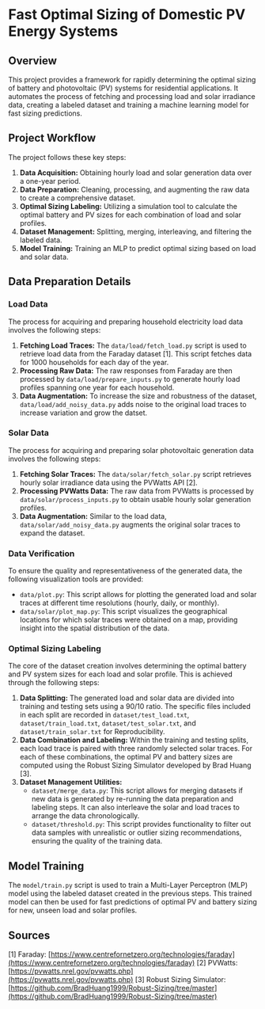 # Fast Optimal Sizing of Domestic PV Energy Systems

## Overview

This project provides a framework for rapidly determining the optimal sizing of battery and photovoltaic (PV) systems for residential applications. It automates the process of fetching and processing load and solar irradiance data, creating a labeled dataset and training a machine learning model for fast sizing predictions.

## Project Workflow

The project follows these key steps:

1.  **Data Acquisition:** Obtaining hourly load and solar generation data over a one-year period.
2.  **Data Preparation:** Cleaning, processing, and augmenting the raw data to create a comprehensive dataset.
3.  **Optimal Sizing Labeling:** Utilizing a simulation tool to calculate the optimal battery and PV sizes for each combination of load and solar profiles.
4.  **Dataset Management:** Splitting, merging, interleaving, and filtering the labeled data.
5.  **Model Training:** Training an MLP to predict optimal sizing based on load and solar data.

## Data Preparation Details

### Load Data

The process for acquiring and preparing household electricity load data involves the following steps:

1.  **Fetching Load Traces:** The `data/load/fetch_load.py` script is used to retrieve load data from the Faraday dataset [1]. This script fetches data for 1000 households for each day of the year.
2.  **Processing Raw Data:** The raw responses from Faraday are then processed by `data/load/prepare_inputs.py` to generate hourly load profiles spanning one year for each household.
3.  **Data Augmentation:** To increase the size and robustness of the dataset, `data/load/add_noisy_data.py` adds noise to the original load traces to increase variation and grow the datset.

### Solar Data

The process for acquiring and preparing solar photovoltaic generation data involves the following steps:

1.  **Fetching Solar Traces:** The `data/solar/fetch_solar.py` script retrieves hourly solar irradiance data using the PVWatts API [2].
2.  **Processing PVWatts Data:** The raw data from PVWatts is processed by `data/solar/process_inputs.py` to obtain usable hourly solar generation profiles.
3.  **Data Augmentation:** Similar to the load data, `data/solar/add_noisy_data.py` augments the original solar traces to expand the dataset.

### Data Verification

To ensure the quality and representativeness of the generated data, the following visualization tools are provided:

* `data/plot.py`: This script allows for plotting the generated load and solar traces at different time resolutions (hourly, daily, or monthly).
* `data/solar/plot_map.py`: This script visualizes the geographical locations for which solar traces were obtained on a map, providing insight into the spatial distribution of the data.

### Optimal Sizing Labeling

The core of the dataset creation involves determining the optimal battery and PV system sizes for each load and solar profile. This is achieved through the following steps:

1.  **Data Splitting:** The generated load and solar data are divided into training and testing sets using a 90/10 ratio. The specific files included in each split are recorded in `dataset/test_load.txt`, `dataset/train_load.txt`, `dataset/test_solar.txt`, and `dataset/train_solar.txt` for Reproducibility.
2.  **Data Combination and Labeling:** Within the training and testing splits, each load trace is paired with three randomly selected solar traces. For each of these combinations, the optimal PV and battery sizes are computed using the Robust Sizing Simulator developed by Brad Huang [3].
3.  **Dataset Management Utilities:**
    * `dataset/merge_data.py`: This script allows for merging datasets if new data is generated by re-running the data preparation and labeling steps. It can also interleave the solar and load traces to arrange the data chronologically.
    * `dataset/threshold.py`: This script provides functionality to filter out data samples with unrealistic or outlier sizing recommendations, ensuring the quality of the training data.

## Model Training

The `model/train.py` script is used to train a Multi-Layer Perceptron (MLP) model using the labeled dataset created in the previous steps. This trained model can then be used for fast predictions of optimal PV and battery sizing for new, unseen load and solar profiles.

## Sources

[1] Faraday: [https://www.centrefornetzero.org/technologies/faraday](https://www.centrefornetzero.org/technologies/faraday)
[2] PVWatts: [https://pvwatts.nrel.gov/pvwatts.php](https://pvwatts.nrel.gov/pvwatts.php)
[3] Robust Sizing Simulator: [https://github.com/BradHuang1999/Robust-Sizing/tree/master](https://github.com/BradHuang1999/Robust-Sizing/tree/master)